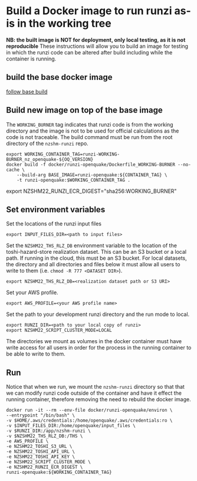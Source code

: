 # Build a Docker image to run runzi as-is in the working tree
**NB: the built image is NOT for deployment, only local testing, as it is not reproducible**
These instructions will allow you to build an image for testing in which the runzi code can be altered after build including while the container is running.

## build the base docker image
[follow base build](./docker_setup_oq_base.md)

## Build new image on top of the base image
The `WORKING_BURNER` tag indicates that runzi code is from the working directory and the image is not to be used for official calculations as the code is not traceable. The build command must be run from the root directory of the `nzshm-runzi` repo.
```
export WORKING_CONTAINER_TAG=runzi-WORKING-BURNER_nz_openquake-${OQ_VERSION} 
docker build -f docker/runzi-openquake/Dockerfile_WORKING-BURNER --no-cache \
    --build-arg BASE_IMAGE=runzi-openquake:${CONTAINER_TAG} \
    -t runzi-openquake:$WORKING_CONTAINER_TAG .
```

export NZSHM22_RUNZI_ECR_DIGEST="sha256:WORKING_BURNER"

## Set environment variables
Set the locations of the runzi input files
```
export INPUT_FILES_DIR=<path to input files>
```

Set the `NZSHM22_THS_RLZ_DB` environment variable to the location of the toshi-hazard-store realization dataset. This can be an S3 bucket or a local path. If running in the cloud, this must be an S3 bucket. For local datasets, the directory and all directories and files below it must allow all users to write to them (i.e. `chmod -R 777 <DATASET DIR>`).

```
export NZSHM22_THS_RLZ_DB=<realization dataset path or S3 URI>
```

Set your AWS profile.
```
export AWS_PROFILE=<your AWS profile name>
```

Set the path to your development runzi directory and the run mode to local.
```
export RUNZI_DIR=<path to your local copy of runzi>
export NZSHM22_SCRIPT_CLUSTER_MODE=LOCAL
```
The directories we mount as volumes in the docker container must have write access for all users in order for the process in the running container to be able to write to them.

## Run

Notice that when we run, we mount the `nzshm-runzi` directory so that that we can modify runzi code outside of the container and have it effect the running container, therefore removing the need to rebuild the docker image.
```
docker run -it --rm --env-file docker/runzi-openquake/environ \
--entrypoint "/bin/bash" \
-v $HOME/.aws/credentials:/home/openquake/.aws/credentials:ro \
-v $INPUT_FILES_DIR:/home/openquake/input_files \
-v $RUNZI_DIR:/app/nzshm-runzi \
-v $NZSHM22_THS_RLZ_DB:/THS \
-e AWS_PROFILE \
-e NZSHM22_TOSHI_S3_URL \
-e NZSHM22_TOSHI_API_URL \
-e NZSHM22_TOSHI_API_KEY \
-e NZSHM22_SCRIPT_CLUSTER_MODE \
-e NZSHM22_RUNZI_ECR_DIGEST \
runzi-openquake:${WORKING_CONTAINER_TAG}
```
